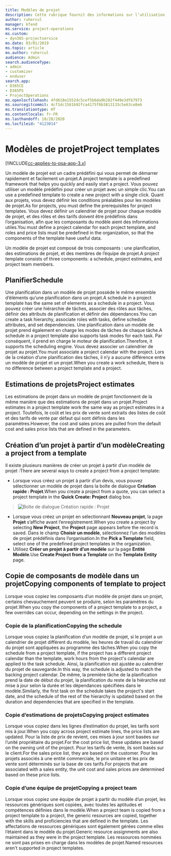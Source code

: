 ```yaml
---
title: Modèles de projet
description: Cette rubrique fournit des informations sur l’utilisation des modèles de projet pour un paramétrage rapide de projet.
author: ruhercul
manager: kfend
ms.service: project-operations
ms.custom:
- dyn365-projectservice
ms.date: 03/01/2019
ms.topic: article
ms.author: ruhercul
audience: Admin
search.audienceType:
- admin
- customizer
- enduser
search.app:
- D365CE
- D365PS
- ProjectOperations
ms.openlocfilehash: 4fd618e15524c5cef5b6da9b282f449e3dfb7973
ms.sourcegitcommit: 4cf1dc1561b92fca4175f0b3813133c5e63ce8e6
ms.translationtype: HT
ms.contentlocale: fr-FR
ms.lasthandoff: 10/28/2020
ms.locfileid: "4123014"
---
```

# <a name="project-templates"></a><span data-ttu-id="2acc1-103">Modèles de projet</span><span class="sxs-lookup"><span data-stu-id="2acc1-103">Project templates</span></span> 

[!INCLUDE[cc-applies-to-psa-app-3.x](../includes/cc-applies-to-psa-app-3x.md)]

<span data-ttu-id="2acc1-104">Un modèle de projet est un cadre prédéfini qui vous permet de démarrer rapidement et facilement un projet.</span><span class="sxs-lookup"><span data-stu-id="2acc1-104">A project template is a predefined framework that helps you quickly and easily start a project.</span></span> <span data-ttu-id="2acc1-105">Vous pouvez utiliser un modèle prédéfini pour créer un projet avec un simple clic.</span><span class="sxs-lookup"><span data-stu-id="2acc1-105">You can use a predefined template to create a new project with a single click.</span></span> <span data-ttu-id="2acc1-106">Quant aux projets, vous devez définir les conditions préalables pour les modèles de projet.</span><span class="sxs-lookup"><span data-stu-id="2acc1-106">As for projects, you must define the prerequisites for project templates.</span></span> <span data-ttu-id="2acc1-107">Vous devez définir un calendrier de projet pour chaque modèle de projet, et des rôles et des tarifs doivent être prédéfinis dans l’organisation, afin que les composants du modèle aient des informations utiles.</span><span class="sxs-lookup"><span data-stu-id="2acc1-107">You must define a project calendar for each project template, and roles and price lists must be predefined in the organization, so that the components of the template have useful data.</span></span>

<span data-ttu-id="2acc1-108">Un modèle de projet est composé de trois composants : une planification, des estimations de projet, et des membres de l’équipe de projet.</span><span class="sxs-lookup"><span data-stu-id="2acc1-108">A project template consists of three components: a schedule, project estimates, and project team members.</span></span>

## <a name="schedule"></a><span data-ttu-id="2acc1-109">Planifier</span><span class="sxs-lookup"><span data-stu-id="2acc1-109">Schedule</span></span>

<span data-ttu-id="2acc1-110">Une planification dans un modèle de projet possède le même ensemble d’éléments qu’une planification dans un projet.</span><span class="sxs-lookup"><span data-stu-id="2acc1-110">A schedule in a project template has the same set of elements as a schedule in a project.</span></span> <span data-ttu-id="2acc1-111">Vous pouvez créer une hiérarchie de tâches, associer des rôles aux tâches, définir des attributs de planification et définir des dépendances.</span><span class="sxs-lookup"><span data-stu-id="2acc1-111">You can create a task hierarchy, associate roles with tasks, define schedule attributes, and set dependencies.</span></span> <span data-ttu-id="2acc1-112">Une planification dans un modèle de projet prend également en charge les modes de tâches de chaque tâche.</span><span class="sxs-lookup"><span data-stu-id="2acc1-112">A schedule in a project template also supports task modes for each task.</span></span> <span data-ttu-id="2acc1-113">Par conséquent, il prend en charge le moteur de planification.</span><span class="sxs-lookup"><span data-stu-id="2acc1-113">Therefore, it supports the scheduling engine.</span></span> <span data-ttu-id="2acc1-114">Vous devez associer un calendrier de projet au projet.</span><span class="sxs-lookup"><span data-stu-id="2acc1-114">You must associate a project calendar with the project.</span></span> <span data-ttu-id="2acc1-115">Lors de la création d’une planification des tâches, il n’y a aucune différence entre un modèle de projet et un projet.</span><span class="sxs-lookup"><span data-stu-id="2acc1-115">When you create a work schedule, there is no difference between a project template and a project.</span></span>

## <a name="project-estimates"></a><span data-ttu-id="2acc1-116">Estimations de projets</span><span class="sxs-lookup"><span data-stu-id="2acc1-116">Project estimates</span></span>

<span data-ttu-id="2acc1-117">Les estimations de projet dans un modèle de projet fonctionnent de la même manière que des estimations de projet dans un projet.</span><span class="sxs-lookup"><span data-stu-id="2acc1-117">Project estimates in a project template work the same way as project estimates in a project.</span></span> <span data-ttu-id="2acc1-118">Toutefois, le coût et les prix de vente sont extraits des listes de coût et des tarifs de vente par défaut qui sont définis dans les paramètres.</span><span class="sxs-lookup"><span data-stu-id="2acc1-118">However, the cost and sales prices are pulled from the default cost and sales price lists that are defined in the parameters.</span></span>

## <a name="creating-a-project-from-a-template"></a><span data-ttu-id="2acc1-119">Création d’un projet à partir d’un modèle</span><span class="sxs-lookup"><span data-stu-id="2acc1-119">Creating a project from a template</span></span>
 
<span data-ttu-id="2acc1-120">Il existe plusieurs manières de créer un projet à partir d’un modèle de projet :</span><span class="sxs-lookup"><span data-stu-id="2acc1-120">There are several ways to create a project from a project template:</span></span>

- <span data-ttu-id="2acc1-121">Lorsque vous créez un projet à partir d’un devis, vous pouvez sélectionner un modèle de projet dans la boîte de dialogue **Création rapide : Projet**.</span><span class="sxs-lookup"><span data-stu-id="2acc1-121">When you create a project from a quote, you can select a project template in the **Quick Create: Project** dialog box.</span></span>

> ![Boîte de dialogue Création rapide : Projet](media/project-11.png)

- <span data-ttu-id="2acc1-123">Lorsque vous créez un projet en sélectionnant **Nouveau projet**, la page **Projet** s’affiche avant l’enregistrement.</span><span class="sxs-lookup"><span data-stu-id="2acc1-123">When you create a project by selecting **New Project**, the **Project** page appears before the record is saved.</span></span> <span data-ttu-id="2acc1-124">Dans le champ **Choisir un modèle**, sélectionnez l’un des modèles de projet prédéfinis dans l’organisation.</span><span class="sxs-lookup"><span data-stu-id="2acc1-124">In the **Pick a Template** field, select one of the predefined project templates in the organization.</span></span>
- <span data-ttu-id="2acc1-125">Utilisez **Créer un projet à partir d’un modèle** sur la page **Entité Modèle**.</span><span class="sxs-lookup"><span data-stu-id="2acc1-125">Use **Create Project from a Template** on the **Template Entity** page.</span></span>

## <a name="copying-components-of-template-to-project"></a><span data-ttu-id="2acc1-126">Copie de composants de modèle dans un projet</span><span class="sxs-lookup"><span data-stu-id="2acc1-126">Copying components of template to project</span></span>

<span data-ttu-id="2acc1-127">Lorsque vous copiez les composants d’un modèle de projet dans un projet, certains chevauchement peuvent se produire, selon les paramètres du projet.</span><span class="sxs-lookup"><span data-stu-id="2acc1-127">When you copy the components of a project template to a project, a few overrides can occur, depending on the settings in the project.</span></span>

### <a name="copying-the-schedule"></a><span data-ttu-id="2acc1-128">Copie de la planification</span><span class="sxs-lookup"><span data-stu-id="2acc1-128">Copying the schedule</span></span>

<span data-ttu-id="2acc1-129">Lorsque vous copiez la planification d’un modèle de projet, si le projet a un calendrier de projet différent du modèle, les heures de travail du calendrier du projet sont appliquées au programme des tâches.</span><span class="sxs-lookup"><span data-stu-id="2acc1-129">When you copy the schedule from a project template, if the project has a different project calendar than the template, work hours from the project's calendar are applied to the task schedule.</span></span> <span data-ttu-id="2acc1-130">Ainsi, la planification est ajustée au calendrier du projet de sauvegarde.</span><span class="sxs-lookup"><span data-stu-id="2acc1-130">In this way, the schedule is adjusted to match the backing project calendar.</span></span> <span data-ttu-id="2acc1-131">De même, la première tâche de la planification prend la date de début du projet, la planification du reste de la hiérarchie est mise à jour selon la durée et les dépendances spécifiées dans le modèle.</span><span class="sxs-lookup"><span data-stu-id="2acc1-131">Similarly, the first task on the schedule takes the project's start date, and the schedule of the rest of the hierarchy is updated based on the duration and dependencies that are specified in the template.</span></span> 

### <a name="copying-project-estimates"></a><span data-ttu-id="2acc1-132">Copie d’estimations de projets</span><span class="sxs-lookup"><span data-stu-id="2acc1-132">Copying project estimates</span></span> 

<span data-ttu-id="2acc1-133">Lorsque vous copiez dans les lignes d’estimation du projet, les tarifs sont mis à jour.</span><span class="sxs-lookup"><span data-stu-id="2acc1-133">When you copy across project estimate lines, the price lists are updated.</span></span> <span data-ttu-id="2acc1-134">Pour la liste de prix de revient, ces mises à jour sont basées sur l’unité propriétaire du projet.</span><span class="sxs-lookup"><span data-stu-id="2acc1-134">For the cost price list, these updates are based on the owning unit of the project.</span></span> <span data-ttu-id="2acc1-135">Pour les tarifs de vente, ils sont basés sur le client.</span><span class="sxs-lookup"><span data-stu-id="2acc1-135">For the sales price list, they are based on the customer.</span></span> <span data-ttu-id="2acc1-136">Pour les projets associés à une entité commerciale, le prix unitaire et les prix de vente sont déterminés sur la base de ces tarifs.</span><span class="sxs-lookup"><span data-stu-id="2acc1-136">For projects that are associated with a sales entity, the unit cost and sales prices are determined based on these price lists.</span></span>

### <a name="copying-a-project-team"></a><span data-ttu-id="2acc1-137">Copie d’une équipe de projet</span><span class="sxs-lookup"><span data-stu-id="2acc1-137">Copying a project team</span></span>

<span data-ttu-id="2acc1-138">Lorsque vous copiez une équipe de projet à partir du modèle d’un projet, les ressources génériques sont copiées, avec toutes les aptitudes et compétences définies dans le modèle.</span><span class="sxs-lookup"><span data-stu-id="2acc1-138">When a project team is copied from a project template to a project, the generic resources are copied, together with the skills and proficiencies that are defined in the template.</span></span> <span data-ttu-id="2acc1-139">Les affectations de ressources génériques sont également gérées comme elles l’étaient dans le modèle du projet.</span><span class="sxs-lookup"><span data-stu-id="2acc1-139">Generic resource assignments are also maintained as they were in the project template.</span></span> <span data-ttu-id="2acc1-140">Les ressources nommées ne sont pas prises en charge dans les modèles de projet.</span><span class="sxs-lookup"><span data-stu-id="2acc1-140">Named resources aren't supported in project templates.</span></span>
